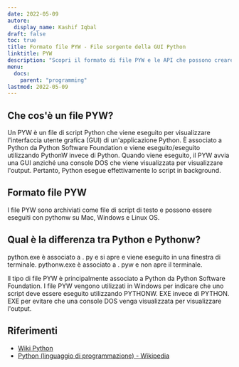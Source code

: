 ```yaml
---
date: 2022-05-09
autore:
  display_name: Kashif Iqbal
draft: false
toc: true
title: Formato file PYW - File sorgente della GUI Python
linktitle: PYW
description: "Scopri il formato di file PYW e le API che possono creare e aprire file PYW."
menu:
  docs:
    parent: "programming"
lastmod: 2022-05-09
---
```


## Che cos'è un file PYW?

Un PYW è un file di script Python che viene eseguito per visualizzare l'interfaccia utente grafica (GUI) di un'applicazione Python. È associato a Python da Python Software Foundation e viene eseguito/eseguito utilizzando PythonW invece di Python. Quando viene eseguito, il PYW avvia una GUI anziché una console DOS che viene visualizzata per visualizzare l'output. Pertanto, Python esegue effettivamente lo script in background.

## Formato file PYW

I file PYW sono archiviati come file di script di testo e possono essere eseguiti con pythonw su Mac, Windows e Linux OS.

## Qual è la differenza tra Python e Pythonw?

python.exe è associato a . py e si apre e viene eseguito in una finestra di terminale. pythonw.exe è associato a . pyw e non apre il terminale.

Il tipo di file PYW è principalmente associato a Python da Python Software Foundation. I file PYW vengono utilizzati in Windows per indicare che uno script deve essere eseguito utilizzando PYTHONW. EXE invece di PYTHON. EXE per evitare che una console DOS venga visualizzata per visualizzare l'output.

## Riferimenti

* [Wiki Python](https://wiki.python.org/moin/Pyrex)
* [Python (linguaggio di programmazione) - Wikipedia](https://en.wikipedia.org/wiki/Python_(programming_language))


